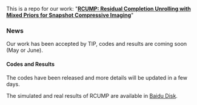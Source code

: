This is a repo for our work: "**[RCUMP: Residual Completion Unrolling with Mixed Priors for Snapshot Compressive Imaging](https://ieeexplore.ieee.org/abstract/document/10471309)**"

### News
Our work has been accepted by TIP, codes and results are coming soon (May or June).

#### Codes and Results
The codes have been released and more details will be updated in a few days.

The simulated and real results of RCUMP are available in [Baidu Disk](https://pan.baidu.com/s/18FBrgicFiXT1wOYr2ZZ7OQ?pwd=rcum).

